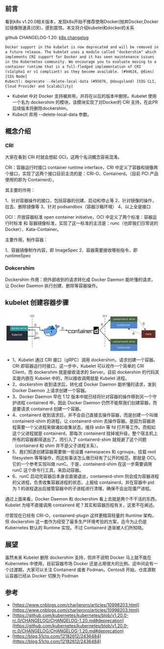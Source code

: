 ## 前言

看到k8s v1.20.0相关版本，发现k8s开始不推荐使用Docker(抛弃Docker,Docker拉镜像限速真讨厌)，感到震惊。本文将介绍kubelet和docker的关系

github CHANGELOG-1.20: [k8s changelog](https://github.com/kubernetes/kubernetes/blob/v1.20.0-rc.0/CHANGELOG/CHANGELOG-1.20.md#deprecation)
```
Docker support in the kubelet is now deprecated and will be removed in a future release. The kubelet uses a module called "dockershim" which implements CRI support for Docker and it has seen maintenance issues in the Kubernetes community. We encourage you to evaluate moving to a container runtime that is a full-fledged implementation of CRI (v1alpha1 or v1 compliant) as they become available. (#94624, @dims) [SIG Node]
Kubectl: deprecate --delete-local-data (#95076, @dougsland) [SIG CLI, Cloud Provider and Scalability]
```

- Kubelet 中对 Docker 支持被弃用，并将在以后的版本中删除。Kubelet 使用一个名为 dockershim 的模块，该模块实现了对Docker的 CRI 支持，在此PR后续版本将删除dockershim。
- Kubectl 弃用 --delete-local-data 参数。

## 概念介绍

### CRI

大家在看到 CRI 时就会想起 OCI，这两个名词概念容易混淆。

CRI：容器运行时接口 container runtime interface，CRI 中定义了容器和镜像两个接口，实现了这两个接口目前主流的是：CRI-O、Containerd。（目前 PCI 产品使用的即为 Containerd）。

其主要的作用：

1、针对容器操作的接口，包括容器的创建、启动和停止等
2、针对镜像的操作，拉去、删除镜像等
3、针对 podsandbox（容器沙箱环境）
4、以上全是接口

OCI：开放容器标准 open container initiative，OCI 中定义了两个标准：容器运行时标准 和 容器镜像标准，实现了这一标准的主流是：runc（也即我们日常说的 Docker）、Kata-Container。

主要作用，制作容器：

1、容器镜像制作内容，即 ImageSpec
2、容器需要接收哪些指令，即 runtimeSpec

### Dokcershim

Dockershim 作用：把外部收到的请求转化成 Docker Daemon 能听懂的请求，让 Docker Daemon 执行创建、删除等容器操作。

## kubelet 创建容器步骤

![kubelet创建容器步骤](../images/kubelet创建容器.png)
- 1、Kubelet 通过 CRI 接口（gRPC）调用 dockershim，请求创建一个容器。CRI 即容器运行时接口，这一步中，Kubelet 可以视作一个简单的 CRI Client，而 dockershim 就是接收请求的 Server。目前 dockershim 的代码其实是内嵌在 Kubelet 中的，所以接收调用就是 Kubelet 进程。
- 2、dockershim 收到请求后，转化成 Docker Daemon 能听懂的请求，发到 Docker Daemon 上请求创建一个容器。
- 3、Docker Daemon 早在 1.12 版本中就已经将针对容器的操作移到另一个守护进程 containerd 中，因此 Docker Daemon 仍然不能帮我们创建容器，而是要请求 containerd 创建一个容器。
- 4、containerd 收到请求后，并不会自己直接去操作容器，而是创建一个叫做 containerd-shim 的进程，让 containerd-shim 去操作容器。是因为容器进程需要一个父进程来做诸如收集状态，维持 stdin 等 fd 打开等工作。而假如这个父进程就是 containerd，那每次 containerd 挂掉或升级，整个宿主机上所有的容器都得退出了。而引入了 containerd-shim 就规避了这个问题（containerd 和 shim 并不是父子进程关系）。
- 5、我们知道创建容器需要做一些设置 namespaces 和 cgroups，挂载 root filesystem 等等操作，而这些事该怎么做已经有了公开的规范，那就是 OCI。它的一个参考实现叫做 runC。于是，containerd-shim 在这一步需要调用 runC 这个命令行工具，来启动容器。
- 6、runC 启动完容器后本身会直接退出，containerd-shim 则会成为容器进程的父进程，负责收集容器进程的状态，上报给 containerd，并在容器中 pid 为 1 的进程退出后接管容器中的子进程进行清理，确保不会出现僵尸进程。

通过上面来看，Docker Daemon 和 dockershim 看上去就是两个不干活的东西，Kubelet 为啥不直接调用 containerd 呢？其实和容器历程有关，这里不在阐述。

尽管现在已经有 CRI-O，containerd-plugin 这样更精简轻量的 Runtime 架构，但 dockershim 这一套作为经受了最多生产环境考验的方案，迄今为止仍是 Kubernetes 默认的 Runtime 实现。不过 Containerd 逐渐被人们所知晓。

## 展望
虽然未来 Kubelet 删除 dockershim 支持，但并不说明 Docker 马上就不能在 Kubernetes 中使用，目前容器市场 Docker 还是占用很大的比例。这中间会有一个过渡期，大家可以关注 Containerd 或者 Podman。Centos8 开始，仓库源默认容器已经从 Docker 切换为 Podman


## 参考
- [https://www.cnblogs.com/charlieroro/articles/10998203.html](https://www.cnblogs.com/charlieroro/articles/10998203.html)
- [https://github.com/kubernetes/kubernetes/blob/v1.20.0-rc.0/CHANGELOG/CHANGELOG-1.20.md#deprecation](https://github.com/kubernetes/kubernetes/blob/v1.20.0-rc.0/CHANGELOG/CHANGELOG-1.20.md#deprecation)
- [https://blog.51cto.com/12182612/2436484](https://blog.51cto.com/12182612/2436484)
